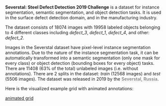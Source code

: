 **Severstal: Steel Defect Detection 2019 Challenge** is a dataset for instance segmentation, semantic segmentation, and object detection tasks. It is used in the surface defect detection domain, and in the manufacturing industry. 

The dataset consists of 18074 images with 19958 labeled objects belonging to 4 different classes including *defect_3*, *defect_1*, *defect_4*, and other: *defect_2*.

Images in the Severstal dataset have pixel-level instance segmentation annotations. Due to the nature of the instance segmentation task, it can be automatically transformed into a semantic segmentation (only one mask for every class) or object detection (bounding boxes for every object) tasks. There are 11408 (63% of the total) unlabeled images (i.e. without annotations). There are 2 splits in the dataset: *train* (12568 images) and *test* (5506 images). The dataset was released in 2019 by the <span style="font-weight: 600; color: grey; border-bottom: 1px dashed #d3d3d3;">Severstal, Russia</span>.

Here is the visualized example grid with animated annotations:

[animated grid](https://github.com/dataset-ninja/severstal/raw/main/visualizations/horizontal_grid.webm)
